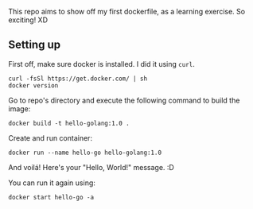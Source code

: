This repo aims to show off my first dockerfile, as a learning exercise. So exciting! XD

## Setting up

First off, make sure docker is installed. I did it using `curl`.
```
curl -fsSl https://get.docker.com/ | sh
docker version
```
Go to repo's directory and execute the following command to build the image:
```
docker build -t hello-golang:1.0 .
```
Create and run container:
```
docker run --name hello-go hello-golang:1.0
```
And voilá! Here's your "Hello, World!" message. :D

You can run it again using:
```
docker start hello-go -a
```
